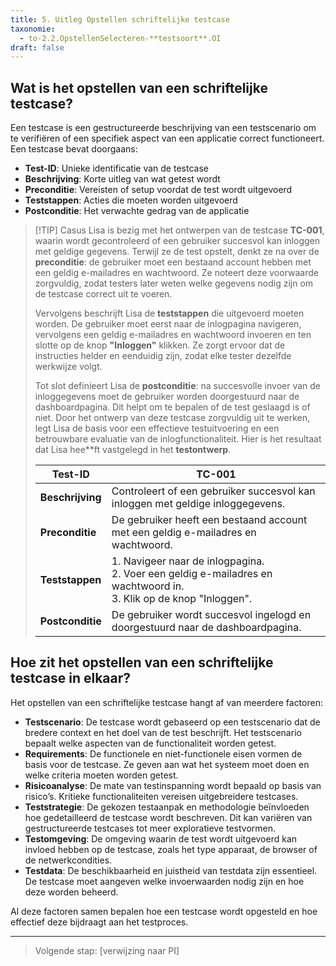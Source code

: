 ```yaml
---
title: 5. Uitleg Opstellen schriftelijke testcase 
taxonomie:
  - to-2.2.OpstellenSelecteren-**testsoort**.OI
draft: false
---
```


## Wat is het opstellen van een schriftelijke testcase?
Een testcase is een gestructureerde beschrijving van een testscenario om te verifiëren of een specifiek aspect van een applicatie correct functioneert. Een testcase bevat doorgaans:  

- **Test-ID**: Unieke identificatie van de testcase  
- **Beschrijving**: Korte uitleg van wat getest wordt  
- **Preconditie**: Vereisten of setup voordat de test wordt uitgevoerd  
- **Teststappen**: Acties die moeten worden uitgevoerd  
- **Postconditie**: Het verwachte gedrag van de applicatie  

> [!TIP] Casus
> Lisa is bezig met het ontwerpen van de testcase **TC-001**, waarin wordt gecontroleerd of een gebruiker succesvol kan inloggen met geldige gegevens. Terwijl ze de test opstelt, denkt ze na over de **preconditie**: de gebruiker moet een bestaand account hebben met een geldig e-mailadres en wachtwoord. Ze noteert deze voorwaarde zorgvuldig, zodat testers later weten welke gegevens nodig zijn om de testcase correct uit te voeren.  
>
> Vervolgens beschrijft Lisa de **teststappen** die uitgevoerd moeten worden. De gebruiker moet eerst naar de inlogpagina navigeren, vervolgens een geldig e-mailadres en wachtwoord invoeren en ten slotte op de knop **"Inloggen"** klikken. Ze zorgt ervoor dat de instructies helder en eenduidig zijn, zodat elke tester dezelfde werkwijze volgt.  
> 
> Tot slot definieert Lisa de **postconditie**: na succesvolle invoer van de inloggegevens moet de gebruiker worden doorgestuurd naar de dashboardpagina. Dit helpt om te bepalen of de test geslaagd is of niet. Door het ontwerp van deze testcase zorgvuldig uit te werken, legt Lisa de basis voor een effectieve testuitvoering en een betrouwbare evaluatie van de inlogfunctionaliteit.
> Hier is het resultaat dat Lisa hee**ft vastgelegd in het **testontwerp**. 
> 
> | **Test-ID**       | **TC-001** |
> |-------------------|-----------|
> | **Beschrijving**  | Controleert of een gebruiker succesvol kan inloggen met geldige inloggegevens. |
> | **Preconditie**   | De gebruiker heeft een bestaand account met een geldig e-mailadres en wachtwoord. |
> | **Teststappen**   | 1. Navigeer naar de inlogpagina. <br> 2. Voer een geldig e-mailadres en wachtwoord in. <br> 3. Klik op de knop "Inloggen". |
> | **Postconditie** | De gebruiker wordt succesvol ingelogd en doorgestuurd naar de dashboardpagina. |

## Hoe zit het opstellen van een schriftelijke testcase in elkaar?
Het opstellen van een schriftelijke testcase hangt af van meerdere factoren:  

- **Testscenario**: De testcase wordt gebaseerd op een testscenario dat de bredere context en het doel van de test beschrijft. Het testscenario bepaalt welke aspecten van de functionaliteit worden getest.  
- **Requirements**: De functionele en niet-functionele eisen vormen de basis voor de testcase. Ze geven aan wat het systeem moet doen en welke criteria moeten worden getest.  
- **Risicoanalyse**: De mate van testinspanning wordt bepaald op basis van risico’s. Kritieke functionaliteiten vereisen uitgebreidere testcases.  
- **Teststrategie**: De gekozen testaanpak en methodologie beïnvloeden hoe gedetailleerd de testcase wordt beschreven. Dit kan variëren van gestructureerde testcases tot meer exploratieve testvormen.  
- **Testomgeving**: De omgeving waarin de test wordt uitgevoerd kan invloed hebben op de testcase, zoals het type apparaat, de browser of de netwerkcondities.  
- **Testdata**: De beschikbaarheid en juistheid van testdata zijn essentieel. De testcase moet aangeven welke invoerwaarden nodig zijn en hoe deze worden beheerd.  

Al deze factoren samen bepalen hoe een testcase wordt opgesteld en hoe effectief deze bijdraagt aan het testproces.

---

> Volgende stap: [verwijzing naar PI]
